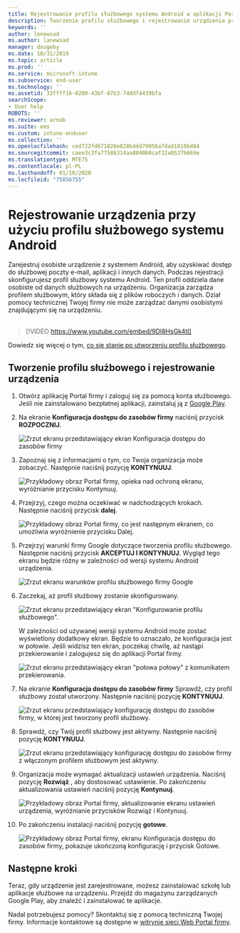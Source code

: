 ```yaml
---
title: Rejestrowanie profilu służbowego systemu Android w aplikacji Portal firmy usługi Intune | Microsoft Docs
description: Tworzenie profilu służbowego i rejestrowanie urządzenia przy użyciu Intune — Portal firmy.
keywords: ''
author: lenewsad
ms.author: lanewsad
manager: dougeby
ms.date: 10/31/2019
ms.topic: article
ms.prod: ''
ms.service: microsoft-intune
ms.subservice: end-user
ms.technology: ''
ms.assetid: 33ffff16-0280-43bf-87b3-74ddf4439bfa
searchScope:
- User help
ROBOTS: ''
ms.reviewer: arnab
ms.suite: ems
ms.custom: intune-enduser
ms.collection: ''
ms.openlocfilehash: ced722fd671826e828b4dd79956a7dad1010bd84
ms.sourcegitcommit: caee3c3fa77586314aa8040b0caf32a0527b669e
ms.translationtype: MTE75
ms.contentlocale: pl-PL
ms.lasthandoff: 01/10/2020
ms.locfileid: "75856755"
---
```

# <a name="enroll-device-with-android-work-profile"></a>Rejestrowanie urządzenia przy użyciu profilu służbowego systemu Android

Zarejestruj osobiste urządzenie z systemem Android, aby uzyskiwać dostęp do służbowej poczty e-mail, aplikacji i innych danych. Podczas rejestracji skonfigurujesz profil służbowy systemu Android. Ten profil oddziela dane osobiste od danych służbowych na urządzeniu. Organizacja zarządza profilem służbowym, który składa się z plików roboczych i danych. Dział pomocy technicznej Twojej firmy nie może zarządzać danymi osobistymi znajdującymi się na urządzeniu.  
</br>
> [!VIDEO https://www.youtube.com/embed/9Dl8HsGk4tI]

Dowiedz się więcej o tym, [co się stanie po utworzeniu profilu służbowego](what-happens-when-you-create-a-work-profile-android.md).

## <a name="create-work-profile-and-enroll-device"></a>Tworzenie profilu służbowego i rejestrowanie urządzenia

1. Otwórz aplikację Portal firmy i zaloguj się za pomocą konta służbowego. Jeśli nie zainstalowano bezpłatnej aplikacji, zainstaluj ją z [Google Play](https://play.google.com/store/apps/details?id=com.microsoft.windowsintune.companyportal).  

2. Na ekranie **Konfiguracja dostępu do zasobów firmy** naciśnij przycisk **ROZPOCZNIJ**.  

    ![Zrzut ekranu przedstawiający ekran Konfiguracja dostępu do zasobów firmy](./media/access-setup-work-profile-1911.png)  

3. Zapoznaj się z informacjami o tym, co Twoja organizacja może zobaczyć. Następnie naciśnij pozycję **KONTYNUUJ**. 

    ![Przykładowy obraz Portal firmy, opieka nad ochroną ekranu, wyróżnianie przycisku Kontynuuj.](./media/android-privacy-screen-1911.png)  
4. Przejrzyj, czego można oczekiwać w nadchodzących krokach. Następnie naciśnij przycisk **dalej**.  

    ![Przykładowy obraz Portal firmy, co jest następnym ekranem, co umożliwia wyróżnienie przycisku Dalej.](./media/android-wp-04-1908.png)  

5. Przejrzyj warunki firmy Google dotyczące tworzenia profilu służbowego. Następnie naciśnij przycisk **AKCEPTUJ I KONTYNUUJ**. Wygląd tego ekranu będzie różny w zależności od wersji systemu Android urządzenia. 

    ![Zrzut ekranu warunków profilu służbowego firmy Google](./media/android-wp-05-1908.png)  

6. Zaczekaj, aż profil służbowy zostanie skonfigurowany.  

    ![Zrzut ekranu przedstawiający ekran "Konfigurowanie profilu służbowego".](./media/android-wp-05a-1908.png)  

   W zależności od używanej wersji systemu Android może zostać wyświetlony dodatkowy ekran. Będzie to oznaczało, że konfiguracja jest w połowie. Jeśli widzisz ten ekran, poczekaj chwilę, aż nastąpi przekierowanie i zalogujesz się do aplikacji Portal firmy.  

    ![Zrzut ekranu przedstawiający ekran "połowa połowy" z komunikatem przekierowania.](./media/android-wp-05b-1908.png)  

7. Na ekranie **Konfiguracja dostępu do zasobów firmy** Sprawdź, czy profil służbowy został utworzony. Następnie naciśnij pozycję **KONTYNUUJ**.  

    ![Zrzut ekranu przedstawiający konfigurację dostępu do zasobów firmy, w której jest tworzony profil służbowy.](./media/work-profile-complete-1911.png)  

8. Sprawdź, czy Twój profil służbowy jest aktywny. Następnie naciśnij pozycję **KONTYNUUJ**. 

    ![Zrzut ekranu przedstawiający konfigurację dostępu do zasobów firmy z włączonym profilem służbowym jest aktywny.](./media/work-profile-active-1911.png)  

9. Organizacja może wymagać aktualizacji ustawień urządzenia. Naciśnij pozycję **Rozwiąż** , aby dostosować ustawienie. Po zakończeniu aktualizowania ustawień naciśnij pozycję **Kontynuuj**.    

    ![Przykładowy obraz Portal firmy, aktualizowanie ekranu ustawień urządzenia, wyróżnianie przycisków Rozwiąż i Kontynuuj.](./media/resolve-settings-1911.png) 


10. Po zakończeniu instalacji naciśnij pozycję **gotowe**.  

    ![Przykładowy obraz Portal firmy, ekranu Konfiguracja dostępu do zasobów firmy, pokazuje ukończoną konfigurację i przycisk Gotowe.](./media/work-profile-done-1911.png)  


## <a name="next-steps"></a>Następne kroki  

Teraz, gdy urządzenie jest zarejestrowane, możesz zainstalować szkołę lub aplikacje służbowe na urządzeniu. Przejdź do magazynu zarządzanych Google Play, aby znaleźć i zainstalować te aplikacje. 

Nadal potrzebujesz pomocy? Skontaktuj się z pomocą techniczną Twojej firmy. Informacje kontaktowe są dostępne w [witrynie sieci Web Portal firmy](https://go.microsoft.com/fwlink/?linkid=2010980).
